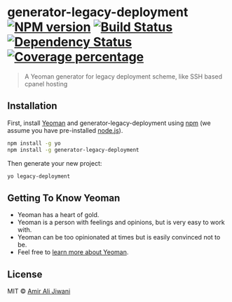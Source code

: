# generator-legacy-deployment [![NPM version][npm-image]][npm-url] [![Build Status][travis-image]][travis-url] [![Dependency Status][daviddm-image]][daviddm-url] [![Coverage percentage][coveralls-image]][coveralls-url]
> A Yeoman generator for legacy deployment scheme, like SSH based cpanel hosting

## Installation

First, install [Yeoman](http://yeoman.io) and generator-legacy-deployment using [npm](https://www.npmjs.com/) (we assume you have pre-installed [node.js](https://nodejs.org/)).

```bash
npm install -g yo
npm install -g generator-legacy-deployment
```

Then generate your new project:

```bash
yo legacy-deployment
```

## Getting To Know Yeoman

 * Yeoman has a heart of gold.
 * Yeoman is a person with feelings and opinions, but is very easy to work with.
 * Yeoman can be too opinionated at times but is easily convinced not to be.
 * Feel free to [learn more about Yeoman](http://yeoman.io/).

## License

MIT © [Amir Ali Jiwani](https://ideasrefactored.wordpress.com/)


[npm-image]: https://badge.fury.io/js/generator-legacy-deployment.svg
[npm-url]: https://npmjs.org/package/generator-legacy-deployment
[travis-image]: https://travis-ci.org/aajiwani/generator-legacy-deployment.svg?branch=master
[travis-url]: https://travis-ci.org/aajiwani/generator-legacy-deployment
[daviddm-image]: https://david-dm.org/aajiwani/generator-legacy-deployment.svg?theme=shields.io
[daviddm-url]: https://david-dm.org/aajiwani/generator-legacy-deployment
[coveralls-image]: https://coveralls.io/repos/aajiwani/generator-legacy-deployment/badge.svg
[coveralls-url]: https://coveralls.io/r/aajiwani/generator-legacy-deployment
